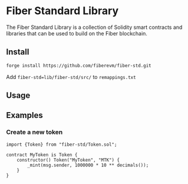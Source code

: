 # Fiber Standard Library

The Fiber Standard Library is a collection of Solidity smart contracts and libraries that can be used to build on the Fiber blockchain.

## Install

```bash
forge install https://github.com/fiberevm/fiber-std.git
```

Add `fiber-std=lib/fiber-std/src/` to `remappings.txt`

## Usage

## Examples

### Create a new token

```solidity
import {Token} from "fiber-std/Token.sol";

contract MyToken is Token {
    constructor() Token("MyToken", "MTK") {
        _mint(msg.sender, 1000000 * 10 ** decimals());
    }
}
```
